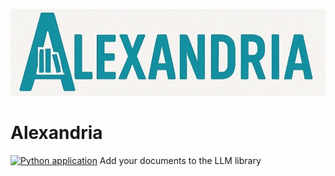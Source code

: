 ![alt text](https://github.com/bryates/Alexandria/blob/main/logo.jpg)
# Alexandria
[![Python application](https://github.com/bryates/Alexandria/actions/workflows/test_library.yml/badge.svg)](https://github.com/bryates/Alexandria/actions/workflows/test_library.yml)
Add your documents to the LLM library
